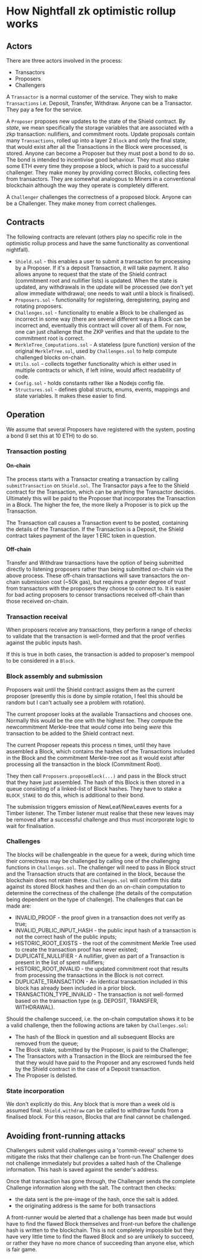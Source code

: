 # How Nightfall zk optimistic rollup works

## Actors

There are three actors involved in the process:

- Transactors
- Proposers
- Challengers

A `Transactor` is a normal customer of the service. They wish to make `Transactions` i.e. Deposit,
Transfer, Withdraw. Anyone can be a Transactor. They pay a fee for the service.

A `Proposer` proposes new updates to the state of the Shield contract. By _state_, we mean
specifically the storage variables that are associated with a zkp transaction: nullifiers, and
commitment roots. Update proposals contain many `Transactions`, rolled up into a layer 2 `Block` and
only the final state, that would exist after all the Transactions in the Block were processed, is
stored. Anyone can become a Proposer but they must post a bond to do so. The bond is intended to
incentivise good behaviour. They must also stake some ETH every time they propose a block, which is
paid to a successful challenger. They make money by providing correct Blocks, collecting fees from
transactors. They are somewhat analogous to Miners in a conventional blockchain although the way
they operate is completely different.

A `Challenger` challenges the correctness of a proposed block. Anyone can be a Challenger. They make money
from correct challenges.

## Contracts

The following contracts are relevant (others play no specific role in the optimistic rollup process
and have the same functionality as conventional nightfall).

- `Shield.sol` - this enables a user to submit a transaction for processing by a Proposer. If it's a
  deposit Transaction, it will take payment. It also allows anyone to request that the state of the
  Shield contract (commitment root and nullifier lists) is updated. When the state is updated, any
  withdrawals in the update will be processed (we don't yet allow immediate withdrawal; one needs to
  wait until a block is finalised).
- `Proposers.sol` - functionality for registering, deregistering, paying and rotating proposers.
- `Challenges.sol` - functionality to enable a Block to be challenged as incorrect in some way
  (there are several different ways a Block can be incorrect and, eventually this contract will
  cover all of them. For now, one can just challenge that the ZKP verifies and that the update to
  the commitment root is correct.
- `MerkleTree_Computations.sol` - A stateless (pure function) version of the original
  `MerkleTree.sol`, used by `Challenges.sol` to help compute challenged blocks on-chain.
- `Utils.sol` - collects together functionality which is either used in multiple contracts or which,
  if left inline, would affect readability of code.
- `Config.sol` - holds constants rather like a Nodejs config file.
- `Structures.sol` - defines global structs, enums, events, mappings and state variables. It makes
  these easier to find.

## Operation

We assume that several Proposers have registered with the system, posting a bond (I set this at 10
ETH) to do so.

### Transaction posting

#### **On-chain**
The process starts with a Transactor creating a transaction by calling `submitTransaction` on
`Shield.sol`. The Transactor pays a fee to the Shield contract for the Transaction, which can be
anything the Transactor decides. Ultimately this will be paid to the Proposer that incorporates the
Transaction in a Block. The higher the fee, the more likely a Proposer is to pick up the
Transaction.

The Transaction call causes a Transaction event to be posted, containing the details of the
Transaction. If the Transaction is a Deposit, the Shield contract takes payment of the layer 1 ERC
token in question.

#### **Off-chain**
Transfer and Withdraw transactions have the option of being submitted directly to listening proposers
rather than being submitted on-chain via the above process. These off-chain transactions will save 
transactors the on-chain submission cost (~50k gas), but requires a greater degree of trust from 
transactors with the proposers they choose to connect to. It is easier for bad acting proposers
to censor transactions received off-chain than those received on-chain.

### Transaction receival
When proposers receive any transactions, they perform a range of checks to validate that the
transaction is well-formed and that the proof verifies against the public inputs hash.

If this is true in both cases, the transaction is added to proposer's mempool to be considered in
a `Block`.

### Block assembly and submission

Proposers wait until the Shield contract assigns them as the current proposer (presently this is
done by simple rotation, I feel this should be random but I can't actually see a problem with
rotation).

The current proposer looks at the available Transactions and chooses one. Normally this would be the
one with the highest fee. They compute the newcommitment Merkle-tree that _would_ come into being 
_were_ this transaction to be added to the Shield contract next.

The current Proposer repeats this process n times, until they have assembled a Block, which contains
the hashes of the Transactions included in the Block and the commitment Merkle-tree root as it would
exist after processing all the transaction in the block (Commitment Root).

They then call `Proposers.proposeBlock(...)` and pass in the Block struct that they have just
assembled. The hash of this Block is then stored in a queue consisting of a linked-list of Block
hashes. They have to stake a `BLOCK_STAKE` to do this, which is additional to their bond.

The submission triggers emission of NewLeaf/NewLeaves events for a Timber listener. The Timber
listener must realise that these new leaves may be removed after a successful challenge and thus
must incorporate logic to wait for finalisation.

### Challenges

The blocks will be challengeable in the queue for a week, during which time their correctness may be
challenged by calling one of the challenging functions in `Challenges.sol`. The challenger will need
to pass in Block struct and the Transaction structs that are contained in the block, because the
blockchain does not retain these. `Challenges.sol` will confirm this data against its stored Block
hashes and then do an on-chain computation to determine the correctness of the challenge (the
details of the computation being dependent on the type of challenge). The challenges that can be
made are:

- INVALID_PROOF - the proof given in a transaction does not verify as true;
- INVALID_PUBLIC_INPUT_HASH - the public input hash of a transaction is not the correct hash of the
  public inputs;
- HISTORIC_ROOT_EXISTS - the root of the commitment Merkle Tree used to create the transaction proof
  has never existed;
- DUPLICATE_NULLIFIER - A nullifier, given as part of a Transaction is present in the list of spent
  nullifiers;
- HISTORIC_ROOT_INVALID - the updated commitment root that results from processing the
  transactions in the Block is not correct.
- DUPLICATE_TRANSACTION - An identical transaction included in this block has already been included
  in a prior block.
- TRANSACTION_TYPE_INVALID - The transaction is not well-formed based on the transaction type (e.g.
  DEPOSIT, TRANSFER, WITHDRAWAL).

Should the challenge succeed, i.e. the on-chain computation shows it to be a valid challenge, then
the following actions are taken by `Challenges.sol`:

- The hash of the Block in question and all subsequent Blocks are removed from the queue;
- The Block stake, submitted by the Proposer, is paid to the Challenger;
- The Transactors with a Transaction in the Block are reimbursed the fee that they would have paid
  to the Proposer and any escrowed funds held by the Shield contract in the case of a Deposit
  transaction.
- The Proposer is delisted.

### State incorporation

We don't explicitly do this. Any block that is more than a week old is assumed final.
`Shield.withdraw` can be called to withdraw funds from a finalised block. For this reason, Blocks
that are final cannot be challenged.

## Avoiding front-running attacks

Challengers submit valid challenges using a 'commit-reveal' scheme to mitigate the risks that their 
challenge can be front-run.The Challenger does not challenge immediately but provides a salted hash
of the Challenge information. This hash is saved against the sender's address.

Once that transaction has gone through, the Challenger sends the complete Challenge information
along with the salt. The contract then checks:

- the data sent is the pre-image of the hash, once the salt is added.
- the originating address is the same for both transactions

A front-runner would be alerted that a challenge has been made but would have to find the flawed
Block themselves and front-run before the challenge hash is written to the blockchain. This is not
completely impossible but they have very little time to find the flawed Block and so are unlikely to
succeed, or rather they have no more chance of succeeding than anyone else, which is fair game.
